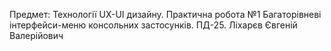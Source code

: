 Предмет: Технології UX-UI дизайну.
Практична робота №1
Багаторівневі інтерфейси-меню консольних застосунків.
ПД-25. Ліхарєв Євгеній Валерійович
